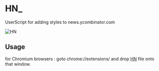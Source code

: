 HN_
===

UserScript for adding styles to news.ycombinator.com

![HN](http://hnbar.com/static/hn.png)

Usage
-----

for Chromium browsers :
goto chrome://extensions/ and drop [HN](http://hnbar.com/static/hn_.user.js) file onto that window.